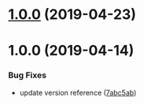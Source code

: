 # [1.0.0](https://github.com/effervescentia/knot/compare/v1.0.2...v1.0.0) (2019-04-23)



# 1.0.0 (2019-04-14)


### Bug Fixes

* update version reference ([7abc5ab](https://github.com/effervescentia/knot/commit/7abc5ab))




